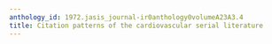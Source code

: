 ```yaml
---
anthology_id: 1972.jasis_journal-ir0anthology0volumeA23A3.4
title: Citation patterns of the cardiovascular serial literature
---
```

